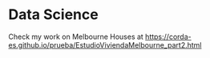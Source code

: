 # Data Science

Check my work on Melbourne Houses at https://corda-es.github.io/prueba/EstudioViviendaMelbourne_part2.html
